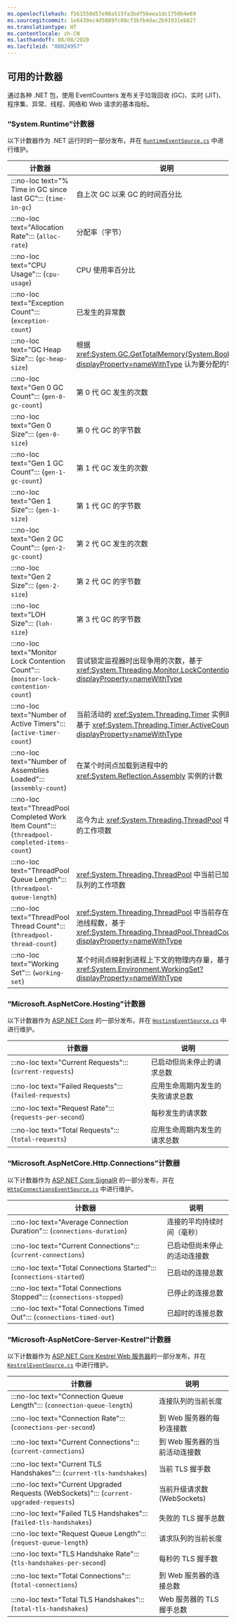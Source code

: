 ```yaml
---
ms.openlocfilehash: f561550d57e98a515fa3bdf56eea1dc1759b4e69
ms.sourcegitcommit: 1e6439ec4d5889fc08cf3bfb4dac2b91931eb827
ms.translationtype: HT
ms.contentlocale: zh-CN
ms.lasthandoff: 08/08/2020
ms.locfileid: "88024957"
---
```

## <a name="available-counters"></a>可用的计数器

通过各种 .NET 包，使用 EventCounters 发布关于垃圾回收 (GC)、实时 (JIT)、程序集、异常、线程、网络和 Web 请求的基本指标。

### <a name="systemruntime-counters"></a>“System.Runtime”计数器

以下计数器作为 .NET 运行时的一部分发布，并在 [`RuntimeEventSource.cs`](https://github.com/dotnet/coreclr/blob/master/src/System.Private.CoreLib/src/System/Diagnostics/Eventing/RuntimeEventSource.cs) 中进行维护。

| 计数器 | 说明 |
|--|--|
| :::no-loc text="% Time in GC since last GC"::: (`time-in-gc`) | 自上次 GC 以来 GC 的时间百分比 |
| :::no-loc text="Allocation Rate"::: (`alloc-rate`) | 分配率（字节） |
| :::no-loc text="CPU Usage"::: (`cpu-usage`) | CPU 使用率百分比 |
| :::no-loc text="Exception Count"::: (`exception-count`) | 已发生的异常数 |
| :::no-loc text="GC Heap Size"::: (`gc-heap-size`) | 根据 <xref:System.GC.GetTotalMemory(System.Boolean)?displayProperty=nameWithType> 认为要分配的字节数 |
| :::no-loc text="Gen 0 GC Count"::: (`gen-0-gc-count`) | 第 0 代 GC 发生的次数 |
| :::no-loc text="Gen 0 Size"::: (`gen-0-size`) | 第 0 代 GC 的字节数 |
| :::no-loc text="Gen 1 GC Count"::: (`gen-1-gc-count`) | 第 1 代 GC 发生的次数 |
| :::no-loc text="Gen 1 Size"::: (`gen-1-size`) | 第 1 代 GC 的字节数 |
| :::no-loc text="Gen 2 GC Count"::: (`gen-2-gc-count`) | 第 2 代 GC 发生的次数 |
| :::no-loc text="Gen 2 Size"::: (`gen-2-size`) | 第 2 代 GC 的字节数 |
| :::no-loc text="LOH Size"::: (`loh-size`) | 第 3 代 GC 的字节数 |
| :::no-loc text="Monitor Lock Contention Count"::: (`monitor-lock-contention-count`) | 尝试锁定监视器时出现争用的次数，基于 <xref:System.Threading.Monitor.LockContentionCount?displayProperty=nameWithType> |
| :::no-loc text="Number of Active Timers"::: (`active-timer-count`) | 当前活动的 <xref:System.Threading.Timer> 实例的计数，基于 <xref:System.Threading.Timer.ActiveCount?displayProperty=nameWithType> |
| :::no-loc text="Number of Assemblies Loaded"::: (`assembly-count`) | 在某个时间点加载到进程中的 <xref:System.Reflection.Assembly> 实例的计数 |
| :::no-loc text="ThreadPool Completed Work Item Count"::: (`threadpool-completed-items-count`) | 迄今为止 <xref:System.Threading.ThreadPool> 中已处理的工作项数 |
| :::no-loc text="ThreadPool Queue Length"::: (`threadpool-queue-length`) | <xref:System.Threading.ThreadPool> 中当前已加入处理队列的工作项数 |
| :::no-loc text="ThreadPool Thread Count"::: (`threadpool-thread-count`) | <xref:System.Threading.ThreadPool> 中当前存在的线程池线程数，基于 <xref:System.Threading.ThreadPool.ThreadCount?displayProperty=nameWithType> |
| :::no-loc text="Working Set"::: (`working-set`) | 某个时间点映射到进程上下文的物理内存量，基于 <xref:System.Environment.WorkingSet?displayProperty=nameWithType> |

### <a name="microsoftaspnetcorehosting-counters"></a>“Microsoft.AspNetCore.Hosting”计数器

以下计数器作为 [ASP.NET Core](/aspnet/core) 的一部分发布，并在 [`HostingEventSource.cs`](https://github.com/dotnet/aspnetcore/blob/master/src/Hosting/Hosting/src/Internal/HostingEventSource.cs) 中进行维护。

| 计数器 | 说明 |
|--|--|
| :::no-loc text="Current Requests"::: (`current-requests`) | 已启动但尚未停止的请求总数 |
| :::no-loc text="Failed Requests"::: (`failed-requests`) | 应用生命周期内发生的失败请求总数 |
| :::no-loc text="Request Rate"::: (`requests-per-second`) | 每秒发生的请求数 |
| :::no-loc text="Total Requests"::: (`total-requests`) | 应用生命周期内发生的请求总数 |

### <a name="microsoftaspnetcorehttpconnections-counters"></a>“Microsoft.AspNetCore.Http.Connections”计数器

以下计数器作为 [ASP.NET Core SignalR](/aspnet/core/signalr/introduction) 的一部分发布，并在 [`HttpConnectionsEventSource.cs`](https://github.com/dotnet/aspnetcore/blob/master/src/SignalR/common/Http.Connections/src/Internal/HttpConnectionsEventSource.cs) 中进行维护。

| 计数器 | 说明 |
|--|--|
| :::no-loc text="Average Connection Duration"::: (`connections-duration`) | 连接的平均持续时间（毫秒） |
| :::no-loc text="Current Connections"::: (`current-connections`) | 已启动但尚未停止的活动连接数 |
| :::no-loc text="Total Connections Started"::: (`connections-started`) | 已启动的连接总数 |
| :::no-loc text="Total Connections Stopped"::: (`connections-stopped`) | 已停止的连接总数 |
| :::no-loc text="Total Connections Timed Out"::: (`connections-timed-out`) | 已超时的连接总数 |

### <a name="microsoft-aspnetcore-server-kestrel-counters"></a>“Microsoft-AspNetCore-Server-Kestrel”计数器

以下计数器作为 [ASP.NET Core Kestrel Web 服务器](/aspnet/core/fundamentals/servers/kestrel)的一部分发布，并在 [`KestrelEventSource.cs`](https://github.com/dotnet/aspnetcore/blob/master/src/Servers/Kestrel/Core/src/Internal/Infrastructure/KestrelEventSource.cs) 中进行维护。

| 计数器 | 说明 |
|--|--|
| :::no-loc text="Connection Queue Length"::: (`connection-queue-length`) | 连接队列的当前长度 |
| :::no-loc text="Connection Rate"::: (`connections-per-second`) | 到 Web 服务器的每秒连接数 |
| :::no-loc text="Current Connections"::: (`current-connections`) | 到 Web 服务器的当前活动连接数 |
| :::no-loc text="Current TLS Handshakes"::: (`current-tls-handshakes`) | 当前 TLS 握手数 |
| :::no-loc text="Current Upgraded Requests (WebSockets)"::: (`current-upgraded-requests`) | 当前升级请求数 (WebSockets) |
| :::no-loc text="Failed TLS Handshakes"::: (`failed-tls-handshakes`) | 失败的 TLS 握手总数 |
| :::no-loc text="Request Queue Length"::: (`request-queue-length`) | 请求队列的当前长度 |
| :::no-loc text="TLS Handshake Rate"::: (`tls-handshakes-per-second`) | 每秒的 TLS 握手数 |
| :::no-loc text="Total Connections"::: (`total-connections`) | 到 Web 服务器的连接总数 |
| :::no-loc text="Total TLS Handshakes"::: (`total-tls-handshakes`) | Web 服务器的 TLS 握手总数 |
